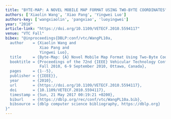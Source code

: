 ```yaml
---
title: "BYTE-MAP: A NOVEL MOBILE MAP FORMAT USING TWO-BYTE COORDINATES"
authors: ['Xiaolin Wang', 'Xiao Pang', 'Yingwei Luo']
authors-key: ['wangxiaolin', 'pangxiao', 'luoyingwei']
year: "2010"
article-link: "https://doi.org/10.1109/VETECF.2010.5594117"
venue: "VTC Fall"
bibex: "@inproceedings{DBLP:conf/vtc/WangPL10a,
  author    = {Xiaolin Wang and
               Xiao Pang and
               Yingwei Luo},
  title     = {Byte-Map: {A} Novel Mobile Map Format Using Two-Byte Coordinates},
  booktitle = {Proceedings of the 72nd {IEEE} Vehicular Technology Conference, {VTC}
               Fall 2010, 6-9 September 2010, Ottawa, Canada},
  pages     = {1--5},
  publisher = {{IEEE}},
  year      = {2010},
  url       = {https://doi.org/10.1109/VETECF.2010.5594117},
  doi       = {10.1109/VETECF.2010.5594117},
  timestamp = {Sun, 21 May 2017 00:19:21 +0200},
  biburl    = {https://dblp.org/rec/conf/vtc/WangPL10a.bib},
  bibsource = {dblp computer science bibliography, https://dblp.org}
}"
---
```

